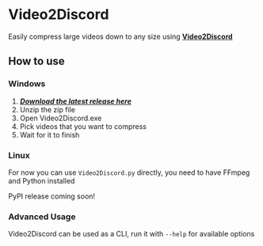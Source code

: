 # Video2Discord

Easily compress large videos down to any size using [**Video2Discord**](https://github.com/ZoontS/Video2Discord)

## How to use
### Windows
1. [***Download the latest release here***](https://github.com/ZoontS/Video2Discord/releases/latest)
2. Unzip the zip file
3. Open Video2Discord.exe
4. Pick videos that you want to compress
5. Wait for it to finish

### Linux
For now you can use `Video2Discord.py` directly, you need to have FFmpeg and Python installed

PyPI release coming soon!

### Advanced Usage
Video2Discord can be used as a CLI, run it with `--help` for available options
